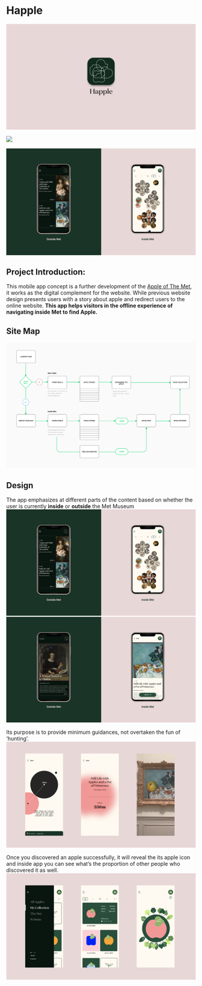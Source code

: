 # Happle

![](appName.png)

![](appIdea.png)

![](appIn&Out.png)

## Project Introduction:

This mobile app concept is a further development of the [Apple of The Met](https://github.com/Xingwei726/Major-Studio-1/tree/master/Interactive), it works as the digital complement for the website. While previous website design presents users with a story about apple and redirect users to the online website. **This app helps visitors in the offline experience of navigating inside Met to find Apple.**


## Site Map
![](sitePlan.png)


## Design
The app emphasizes at different parts of the content based on whether the user is currently **inside** or **outside** the Met Museum
![](appIn&Out.png)
![](appIn&Out2.png)

Its purpose is to provide minimum guidances, not overtaken the fun of  ‘hunting’. 
![](appHunt.png)

Once you discovered an apple successfully, it will reveal the its apple icon and inside app you can see what’s the proportion of other people who discovered it as well.
![](appCollect.png)



